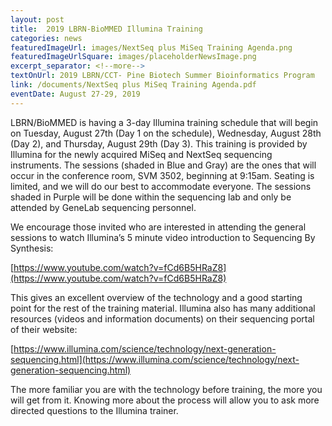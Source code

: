 ```yaml
--- 
layout: post
title:  2019 LBRN-BioMMED Illumina Training
categories: news
featuredImageUrl: images/NextSeq plus MiSeq Training Agenda.png
featuredImageUrlSquare: images/placeholderNewsImage.png
excerpt_separator: <!--more-->
textOnUrl: 2019 LBRN/CCT- Pine Biotech Summer Bioinformatics Program
link: /documents/NextSeq plus MiSeq Training Agenda.pdf
eventDate: August 27-29, 2019
--- 
```

LBRN/BioMMED is having a 3-day Illumina training schedule that will begin on Tuesday, August 27th (Day 1 on the schedule), Wednesday, August 28th (Day 2), and Thursday, August 29th (Day 3).  This training is provided by Illumina for the newly acquired MiSeq and NextSeq sequencing instruments.  <!--more--> The  sessions (shaded in Blue and Gray) are the ones that will occur in the conference room, SVM 3502, beginning at 9:15am.  Seating is limited, and we will do our best to accommodate everyone.  The sessions shaded in Purple will be done within the sequencing lab and only be attended by GeneLab sequencing personnel.  

We encourage those invited who are interested in attending the general sessions to watch Illumina’s 5 minute video introduction to Sequencing By Synthesis:
 
[https://www.youtube.com/watch?v=fCd6B5HRaZ8](https://www.youtube.com/watch?v=fCd6B5HRaZ8)
 
This gives an excellent overview of the technology and a good starting point for the rest of the training material.  Illumina also has many additional resources (videos and information documents) on their sequencing portal of their website:
 
[https://www.illumina.com/science/technology/next-generation-sequencing.html](https://www.illumina.com/science/technology/next-generation-sequencing.html)
 
The more familiar you are with the technology before training, the more you will get from it.  Knowing more about the process will allow you to ask more directed questions to the Illumina trainer.

